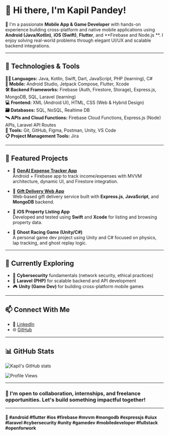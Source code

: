 # 👋 Hi there, I'm Kapil Pandey!

🚀 I'm a passionate **Mobile App & Game Developer** with hands-on experience building cross-platform and native mobile applications using **Android (Java/Kotlin)**, **iOS (Swift)**, **Flutter**, and **Firebase and Node.js **. I enjoy solving real-world problems through elegant UI/UX and scalable backend integrations.

---

## 🔧 Technologies & Tools

**👨‍💻 Languages:** Java, Kotlin, Swift, Dart, JavaScript, PHP (learning), C#  
**📱 Mobile:** Android Studio, Jetpack Compose, Flutter, Xcode  
**🛠 Backend Frameworks:** Firebase (Auth, Firestore, Storage), Express.js, MongoDB, SQL, Laravel (learning)  
**💻 Frontend:** XML (Android UI), HTML, CSS (Web & Hybrid Design)  
**🗃️ Databases:** SQL, NoSQL, Realtime DB  
**🛰️ APIs and Cloud Functions:** Firebase Cloud Functions, Express.js (Node) APIs, Laravel API Routes  
**🧰 Tools:** Git, GitHub, Figma, Postman, Unity, VS Code  
**📋 Project Management Tools:** Jira  

---

## 📂 Featured Projects

- 🔹 [**GenAI Expense Tracker App**](https://github.com/KapilPandey94/genai-expense-tracker)  
  Android + Firebase app to track income/expenses with MVVM architecture, dynamic UI, and Firestore integration.

- 🔹 [**Gift Delivery Web App**](https://github.com/KapilPandey94/gift-delivery-server)  
  Web-based gift delivery service built with **Express.js**, **JavaScript**, and **MongoDB** backend.

- 🔹 **iOS Property Listing App**  
  Developed and tested using **Swift** and **Xcode** for listing and browsing property data.

- 🔹 **Ghost Racing Game (Unity/C#)**  
  A personal game dev project using Unity and C# focused on physics, lap tracking, and ghost replay logic.

---

## 🌱 Currently Exploring

- 🔐 **Cybersecurity** fundamentals (network security, ethical practices)  
- 🧩 **Laravel (PHP)** for scalable backend and API development  
- 🎮 **Unity (Game Dev)** for building cross-platform mobile games

---

## 📫 Connect With Me

- 💼 [LinkedIn](https://www.linkedin.com/in/kapil-pandey-568353318/)
- 🌐 [GitHub](https://github.com/KapilPandey94)

---

## 📊 GitHub Stats

![Kapil's GitHub stats](https://github-readme-stats.vercel.app/api?username=KapilPandey94&show_icons=true&theme=radical)

![Profile Views](https://komarev.com/ghpvc/?username=KapilPandey94&label=Profile%20Views&color=0e75b6&style=flat)

---

### 💬 I'm open to collaboration, internships, and freelance opportunities. Let's build something impactful together!

---

#### 🔖 #android #flutter #ios #firebase #mvvm #mongodb #expressjs #uiux #laravel #cybersecurity #unity #gamedev #mobiledeveloper #fullstack #openforwork
